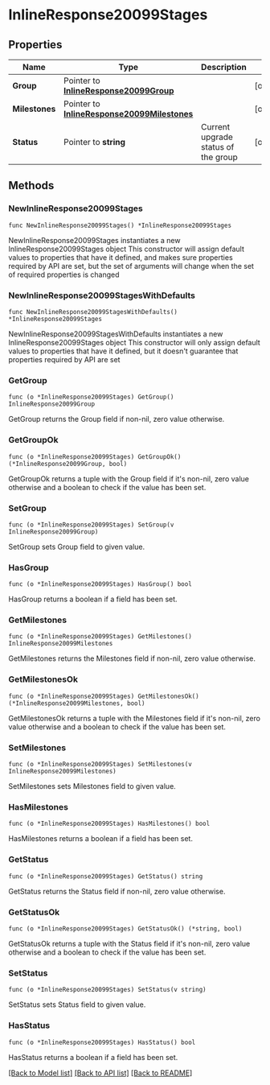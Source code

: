 # InlineResponse20099Stages

## Properties

Name | Type | Description | Notes
------------ | ------------- | ------------- | -------------
**Group** | Pointer to [**InlineResponse20099Group**](InlineResponse20099Group.md) |  | [optional] 
**Milestones** | Pointer to [**InlineResponse20099Milestones**](InlineResponse20099Milestones.md) |  | [optional] 
**Status** | Pointer to **string** | Current upgrade status of the group | [optional] 

## Methods

### NewInlineResponse20099Stages

`func NewInlineResponse20099Stages() *InlineResponse20099Stages`

NewInlineResponse20099Stages instantiates a new InlineResponse20099Stages object
This constructor will assign default values to properties that have it defined,
and makes sure properties required by API are set, but the set of arguments
will change when the set of required properties is changed

### NewInlineResponse20099StagesWithDefaults

`func NewInlineResponse20099StagesWithDefaults() *InlineResponse20099Stages`

NewInlineResponse20099StagesWithDefaults instantiates a new InlineResponse20099Stages object
This constructor will only assign default values to properties that have it defined,
but it doesn't guarantee that properties required by API are set

### GetGroup

`func (o *InlineResponse20099Stages) GetGroup() InlineResponse20099Group`

GetGroup returns the Group field if non-nil, zero value otherwise.

### GetGroupOk

`func (o *InlineResponse20099Stages) GetGroupOk() (*InlineResponse20099Group, bool)`

GetGroupOk returns a tuple with the Group field if it's non-nil, zero value otherwise
and a boolean to check if the value has been set.

### SetGroup

`func (o *InlineResponse20099Stages) SetGroup(v InlineResponse20099Group)`

SetGroup sets Group field to given value.

### HasGroup

`func (o *InlineResponse20099Stages) HasGroup() bool`

HasGroup returns a boolean if a field has been set.

### GetMilestones

`func (o *InlineResponse20099Stages) GetMilestones() InlineResponse20099Milestones`

GetMilestones returns the Milestones field if non-nil, zero value otherwise.

### GetMilestonesOk

`func (o *InlineResponse20099Stages) GetMilestonesOk() (*InlineResponse20099Milestones, bool)`

GetMilestonesOk returns a tuple with the Milestones field if it's non-nil, zero value otherwise
and a boolean to check if the value has been set.

### SetMilestones

`func (o *InlineResponse20099Stages) SetMilestones(v InlineResponse20099Milestones)`

SetMilestones sets Milestones field to given value.

### HasMilestones

`func (o *InlineResponse20099Stages) HasMilestones() bool`

HasMilestones returns a boolean if a field has been set.

### GetStatus

`func (o *InlineResponse20099Stages) GetStatus() string`

GetStatus returns the Status field if non-nil, zero value otherwise.

### GetStatusOk

`func (o *InlineResponse20099Stages) GetStatusOk() (*string, bool)`

GetStatusOk returns a tuple with the Status field if it's non-nil, zero value otherwise
and a boolean to check if the value has been set.

### SetStatus

`func (o *InlineResponse20099Stages) SetStatus(v string)`

SetStatus sets Status field to given value.

### HasStatus

`func (o *InlineResponse20099Stages) HasStatus() bool`

HasStatus returns a boolean if a field has been set.


[[Back to Model list]](../README.md#documentation-for-models) [[Back to API list]](../README.md#documentation-for-api-endpoints) [[Back to README]](../README.md)


